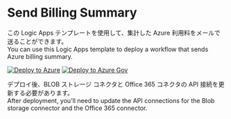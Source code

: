 # Send Billing Summary
この Logic Apps テンプレートを使用して、集計した Azure 利用料をメールで送ることができます。  
You can use this Logic Apps template to deploy a workflow that sends Azure billing summary.

[![Deploy to Azure](https://aka.ms/deploytoazurebutton)](https://portal.azure.com/#create/Microsoft.Template/uri/https%3A%2F%2Fraw.githubusercontent.com%2Fkatsato-ms%2FMicrosoft%2Fmain%2FLogic%2520Apps%2FSend-BillingSummary%2Fazuredeploy.json)
[![Deploy to Azure Gov](https://aka.ms/deploytoazuregovbutton)](https://portal.azure.us/#create/Microsoft.Template/uri/https%3A%2F%2Fraw.githubusercontent.com%2Fkatsato-ms%2FMicrosoft%2Fmain%2FLogic%2520Apps%2FSend-BillingSummary%2Fazuredeploy.json)

デプロイ後、BLOB ストレージ コネクタと Office 365 コネクタの API 接続を更新する必要があります。  
After deployment, you'll need to update the API connections for the Blob storage connector and the Office 365 connector.




